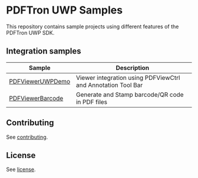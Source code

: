 # PDFTron UWP Samples

This repository contains sample projects using different features of the PDFTron UWP SDK.

## Integration samples

| Sample | Description |
|--|--|
|[PDFViewerUWPDemo](./PDFViewerUWPDemo)| Viewer integration using PDFViewCtrl and Annotation Tool Bar
|[PDFViewerBarcode](./PDFViewerBarcode)| Generate and Stamp barcode/QR code in PDF files


## Contributing

See [contributing](./CONTRIBUTING.md).

## License

See [license](./LICENSE).